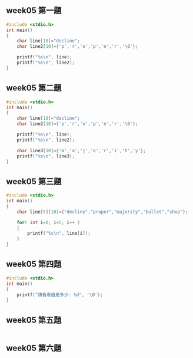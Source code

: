 ## week05 第一題
```c
#include <stdio.h>
int main()
{
    char line[10]="decline";
    char line2[10]={'p','r','o','p','e','r','\0'};

    printf("%s\n", line);
    printf("%s\n", line2);
}
```

## week05 第二題
```c
#include <stdio.h>
int main()
{
    char line[10]="decline";
    char line2[10]={'p','r','o','p','e','r','\0'};

    printf("%s\n", line);
    printf("%s\n", line2);

    char line3[10]={'m','a','j','o','r','i','t','y'};
    printf("%s\n", line3);
}
```

## week05 第三題
```c
#include <stdio.h>
int main()
{
    char line[5][10]={"decline","proper","majority","bullet","shop"};

    for( int i=0; i<5; i++ )
    {
        printf("%s\n", line[i]);
    }
}
```

## week05 第四題
```c
#include <stdio.h>
int main()
{
    printf("請看看值是多少: %d", '\0');
}
```

## week05 第五題
```c

```

## week05 第六題
```c

```

